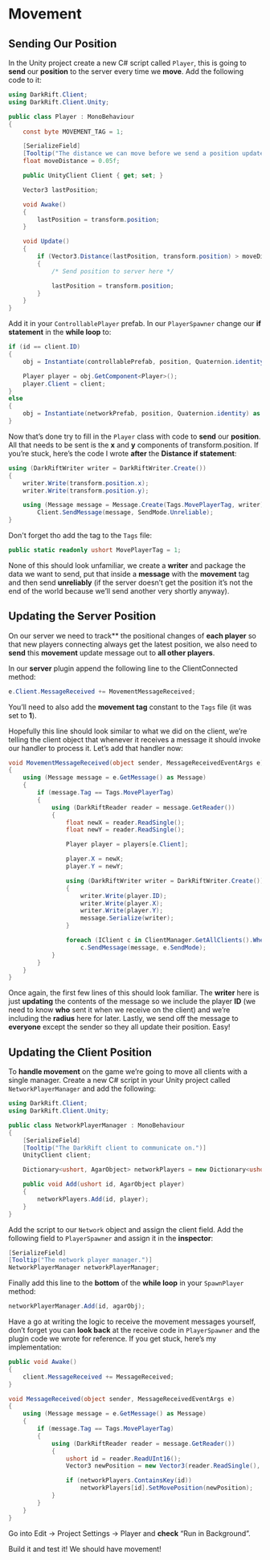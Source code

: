 # Movement
## Sending Our Position
In the Unity project create a new C# script called `Player`, this is going to **send** our **position** to the server every time we **move**. Add the following code to it:
```csharp
using DarkRift.Client;
using DarkRift.Client.Unity;

public class Player : MonoBehaviour
{
    const byte MOVEMENT_TAG = 1;

    [SerializeField]
    [Tooltip("The distance we can move before we send a position update.")]
    float moveDistance = 0.05f;

    public UnityClient Client { get; set; }

    Vector3 lastPosition;

    void Awake()
    {
        lastPosition = transform.position;
    }

    void Update()
    {
        if (Vector3.Distance(lastPosition, transform.position) > moveDistance)
        {
            /* Send position to server here */

            lastPosition = transform.position;
        }
    }
}
```
Add it in your `ControllablePlayer` prefab. In our `PlayerSpawner` change our **if statement** in the **while loop** to:
```csharp
if (id == client.ID)
{
    obj = Instantiate(controllablePrefab, position, Quaternion.identity) as GameObject;

    Player player = obj.GetComponent<Player>();
    player.Client = client;
}
else
{
    obj = Instantiate(networkPrefab, position, Quaternion.identity) as GameObject;
} 
```
Now that’s done try to fill in the `Player` class with code to **send** our **position**. All that needs to be sent is the **x** and **y** components of transform.position.
If you’re stuck, here’s the code I wrote **after** the **Distance if statement**:
```csharp
using (DarkRiftWriter writer = DarkRiftWriter.Create())
{
    writer.Write(transform.position.x);
    writer.Write(transform.position.y);

    using (Message message = Message.Create(Tags.MovePlayerTag, writer))
        Client.SendMessage(message, SendMode.Unreliable);
}
```
Don't forget tho add the tag to the `Tags` file:
```csharp
public static readonly ushort MovePlayerTag = 1;
```
None of this should look unfamiliar, we create a **writer** and package the data we want to send, put that inside a **message** with the **movement** tag and then send **unreliably** (if the server doesn’t get the position it’s not the end of the world because we’ll send another very shortly anyway).

## Updating the Server Position
On our server we need to track** the positional changes of **each player** so that new players connecting always get the latest position, we also need to **send** this **movement** update message out to **all other players**.

In our **server** plugin append the following line to the ClientConnected method:
```csharp
e.Client.MessageReceived += MovementMessageReceived;
```
You’ll need to also add the **movement tag** constant to the `Tags` file (it was set to **1**).

Hopefully this line should look similar to what we did on the client, we’re telling the client object that whenever it receives a message it should invoke our handler to process it. Let’s add that handler now:
```csharp
void MovementMessageReceived(object sender, MessageReceivedEventArgs e)
{
    using (Message message = e.GetMessage() as Message)
    {
        if (message.Tag == Tags.MovePlayerTag)
        {
            using (DarkRiftReader reader = message.GetReader())
            {
                float newX = reader.ReadSingle();
                float newY = reader.ReadSingle();

                Player player = players[e.Client];

                player.X = newX;
                player.Y = newY;

                using (DarkRiftWriter writer = DarkRiftWriter.Create())
                {
                    writer.Write(player.ID);
                    writer.Write(player.X);
                    writer.Write(player.Y);
                    message.Serialize(writer);
                }

                foreach (IClient c in ClientManager.GetAllClients().Where(x => x != e.Client))
                    c.SendMessage(message, e.SendMode);
            }
        }
    }
}
```
Once again, the first few lines of this should look familiar. The **writer** here is just **updating** the contents of the message so we include the player **ID** (we need to know **who** sent it when we receive on the client) and we’re including the **radius** here for later. Lastly, we send off the message to **everyone** except the sender so they all update their position. Easy!
        
## Updating the Client Position</title>    
To **handle movement** on the game we’re going to move all clients with a single manager. Create a new C# script in your Unity project called `NetworkPlayerManager` and add the following:
```csharp
using DarkRift.Client;
using DarkRift.Client.Unity;

public class NetworkPlayerManager : MonoBehaviour
{
    [SerializeField]
    [Tooltip("The DarkRift client to communicate on.")]
    UnityClient client;

    Dictionary<ushort, AgarObject> networkPlayers = new Dictionary<ushort, AgarObject>();

    public void Add(ushort id, AgarObject player)
    {
        networkPlayers.Add(id, player);
    }
}
```
Add the script to our `Network` object and assign the client field. Add the following field to `PlayerSpawner` and assign it in the **inspector**:
```csharp
[SerializeField]
[Tooltip("The network player manager.")]
NetworkPlayerManager networkPlayerManager;
```
Finally add this line to the **bottom** of the **while loop** in your `SpawnPlayer` method:
```csharp
networkPlayerManager.Add(id, agarObj);
```
Have a go at writing the logic to receive the movement messages yourself, don’t forget you can **look back** at the receive code in `PlayerSpawner` and the plugin code we wrote for reference. If you get stuck, here’s my implementation:
```csharp
public void Awake()
{
    client.MessageReceived += MessageReceived;
}

void MessageReceived(object sender, MessageReceivedEventArgs e)
{
    using (Message message = e.GetMessage() as Message)
    {
        if (message.Tag == Tags.MovePlayerTag)
        {
            using (DarkRiftReader reader = message.GetReader())
            {
                ushort id = reader.ReadUInt16();
                Vector3 newPosition = new Vector3(reader.ReadSingle(), reader.ReadSingle(), 0);

                if (networkPlayers.ContainsKey(id)) 
                    networkPlayers[id].SetMovePosition(newPosition);
            }
        }
    }
}
```
Go into Edit -> Project Settings -> Player and **check** “Run in Background”.

Build it and test it! We should have movement!
